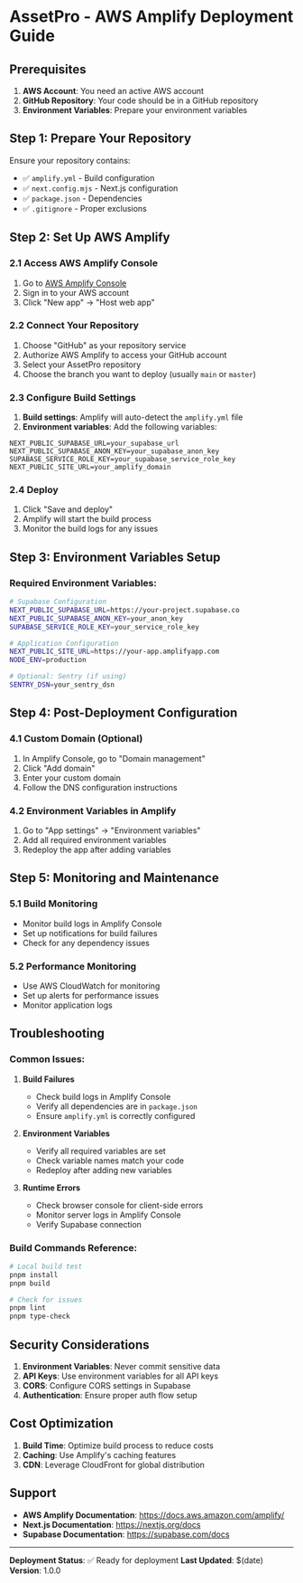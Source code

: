 # AssetPro - AWS Amplify Deployment Guide

## Prerequisites

1. **AWS Account**: You need an active AWS account
2. **GitHub Repository**: Your code should be in a GitHub repository
3. **Environment Variables**: Prepare your environment variables

## Step 1: Prepare Your Repository

Ensure your repository contains:
- ✅ `amplify.yml` - Build configuration
- ✅ `next.config.mjs` - Next.js configuration
- ✅ `package.json` - Dependencies
- ✅ `.gitignore` - Proper exclusions

## Step 2: Set Up AWS Amplify

### 2.1 Access AWS Amplify Console
1. Go to [AWS Amplify Console](https://console.aws.amazon.com/amplify/)
2. Sign in to your AWS account
3. Click "New app" → "Host web app"

### 2.2 Connect Your Repository
1. Choose "GitHub" as your repository service
2. Authorize AWS Amplify to access your GitHub account
3. Select your AssetPro repository
4. Choose the branch you want to deploy (usually `main` or `master`)

### 2.3 Configure Build Settings
1. **Build settings**: Amplify will auto-detect the `amplify.yml` file
2. **Environment variables**: Add the following variables:

```
NEXT_PUBLIC_SUPABASE_URL=your_supabase_url
NEXT_PUBLIC_SUPABASE_ANON_KEY=your_supabase_anon_key
SUPABASE_SERVICE_ROLE_KEY=your_supabase_service_role_key
NEXT_PUBLIC_SITE_URL=your_amplify_domain
```

### 2.4 Deploy
1. Click "Save and deploy"
2. Amplify will start the build process
3. Monitor the build logs for any issues

## Step 3: Environment Variables Setup

### Required Environment Variables:
```bash
# Supabase Configuration
NEXT_PUBLIC_SUPABASE_URL=https://your-project.supabase.co
NEXT_PUBLIC_SUPABASE_ANON_KEY=your_anon_key
SUPABASE_SERVICE_ROLE_KEY=your_service_role_key

# Application Configuration
NEXT_PUBLIC_SITE_URL=https://your-app.amplifyapp.com
NODE_ENV=production

# Optional: Sentry (if using)
SENTRY_DSN=your_sentry_dsn
```

## Step 4: Post-Deployment Configuration

### 4.1 Custom Domain (Optional)
1. In Amplify Console, go to "Domain management"
2. Click "Add domain"
3. Enter your custom domain
4. Follow the DNS configuration instructions

### 4.2 Environment Variables in Amplify
1. Go to "App settings" → "Environment variables"
2. Add all required environment variables
3. Redeploy the app after adding variables

## Step 5: Monitoring and Maintenance

### 5.1 Build Monitoring
- Monitor build logs in Amplify Console
- Set up notifications for build failures
- Check for any dependency issues

### 5.2 Performance Monitoring
- Use AWS CloudWatch for monitoring
- Set up alerts for performance issues
- Monitor application logs

## Troubleshooting

### Common Issues:

1. **Build Failures**
   - Check build logs in Amplify Console
   - Verify all dependencies are in `package.json`
   - Ensure `amplify.yml` is correctly configured

2. **Environment Variables**
   - Verify all required variables are set
   - Check variable names match your code
   - Redeploy after adding new variables

3. **Runtime Errors**
   - Check browser console for client-side errors
   - Monitor server logs in Amplify Console
   - Verify Supabase connection

### Build Commands Reference:
```bash
# Local build test
pnpm install
pnpm build

# Check for issues
pnpm lint
pnpm type-check
```

## Security Considerations

1. **Environment Variables**: Never commit sensitive data
2. **API Keys**: Use environment variables for all API keys
3. **CORS**: Configure CORS settings in Supabase
4. **Authentication**: Ensure proper auth flow setup

## Cost Optimization

1. **Build Time**: Optimize build process to reduce costs
2. **Caching**: Use Amplify's caching features
3. **CDN**: Leverage CloudFront for global distribution

## Support

- **AWS Amplify Documentation**: https://docs.aws.amazon.com/amplify/
- **Next.js Documentation**: https://nextjs.org/docs
- **Supabase Documentation**: https://supabase.com/docs

---

**Deployment Status**: ✅ Ready for deployment
**Last Updated**: $(date)
**Version**: 1.0.0
